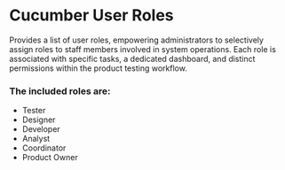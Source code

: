 # Cucumber User Roles

Provides a list of user roles, empowering administrators to selectively assign roles to staff members involved in system operations. Each role is associated with specific tasks, a dedicated dashboard, and distinct permissions within the product testing workflow.

### The included roles are:

* Tester
* Designer
* Developer
* Analyst
* Coordinator
* Product Owner

